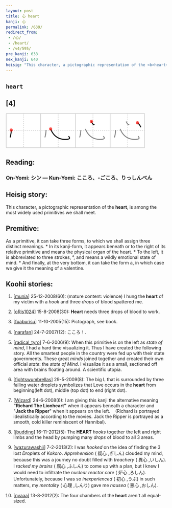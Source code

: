 ```yaml
---
layout: post
title: 心 heart
kanji: 心
permalink: /639/
redirect_from:
 - /心/
 - /heart/
 - /v4/595/
pre_kanji: 638
nex_kanji: 640
heisig: "This character, a pictographic representation of the <b>heart</b>, is among the most widely used primitives we shall meet. As a primitive, it can take three forms, to which we shall assign three distinct meanings. * In its kanji-form, it appears beneath or to the right of its relative primitive and means the physical organ of the heart. * To the left, it is abbreviated to three strokes, °, and means a wildly emotional state of mind. * And finally, at the very bottom, it can take the form a, in which case we give it the meaning of a valentine."
---
```


## `heart`

## [4]

<div class="stroke"><img src="../images/E5BF83.png" /></div>

## Reading:

### On-Yomi: シン &mdash; Kun-Yomi: こころ、-ごころ、りっしんべん

## Heisig story:

This character, a pictographic representation of the <b>heart</b>, is among the most widely used primitives we shall meet.

## Premitive:

As a primitive, it can take three forms, to which we shall assign three distinct meanings. * In its kanji-form, it appears beneath or to the right of its relative primitive and means the physical organ of the heart. * To the left, it is abbreviated to three strokes, °, and means a wildly emotional state of mind. * And finally, at the very bottom, it can take the form a, in which case we give it the meaning of a valentine.

## Koohii stories:

1) [<a href="http://kanji.koohii.com/profile/munia">munia</a>] 25-12-2008(60): (mature content: violence) I hung the<strong> heart</strong> of my victim with a <em>hook</em> and three <em>drops</em> of blood spattered me.

2) [<a href="http://kanji.koohii.com/profile/oRis1024">oRis1024</a>] 15-8-2008(30): <strong>Heart</strong> needs three drops of blood to work.

3) [<a href="http://kanji.koohii.com/profile/fuaburisu">fuaburisu</a>] 11-10-2005(15): Pictograph, see book.

4) [<a href="http://kanji.koohii.com/profile/narafan">narafan</a>] 24-7-2007(12): こころ！.

5) [<a href="http://kanji.koohii.com/profile/radical_tyro">radical_tyro</a>] 7-6-2006(9): When this primitive is on the left as <em>state of mind</em>, I had a hard time visualizing it. Thus I have created the following story. All the smartest people in the country were fed up with their state governments. These great <em>minds</em> joined together and created their own official <em>state</em>: the <em>state of Mind</em>. I visualize it as a small, sectioned off area with brains floating around. A scientific utopia.

6) [<a href="http://kanji.koohii.com/profile/fightswumbrellas">fightswumbrellas</a>] 29-5-2009(8): The big L that is surrounded by three falling water droplets symbolizes that Love occurs in the<strong> heart</strong> from beginning(left dot), middle (top dot) to end (right dot).

7) [<a href="http://kanji.koohii.com/profile/Wizard">Wizard</a>] 24-6-2008(6): I am giving this kanji the alternative meaning <strong>&quot;Richard The Lionheart&quot;</strong> when it appears beneath a character and &quot;<strong>Jack the Ripper</strong>&quot; when it appears on the left.    (Richard is portrayed idealistically according to the movies. Jack the Ripper is portrayed as a smooth, cold killer reminiscent of Hannibal).

8) [<a href="http://kanji.koohii.com/profile/jbudding">jbudding</a>] 16-11-2012(5): The<strong> HEART</strong> <em>hooks</em> together the left and right limbs and the head by pumping many <em>drops</em> of blood to all 3 areas.

9) [<a href="http://kanji.koohii.com/profile/wazurawashii">wazurawashii</a>] 7-2-2013(2): I was <em>hooked</em> on the idea of finding the 3 lost <em>Drop</em>lets of <em>Kokoro</em>. <em>Apprehension</em> ( 疑心 ,ぎしん) clouded my mind, because this was a journey no doubt filled with <em>treachery</em> ( 異心 ,いしん). I <em>racked my brains</em> ( 腐心 ,ふしん) to come up with a plan, but I knew I would need to infiltrate the <em>nuclear reactor core</em> ( 炉心 ,ろしん). Unfortunately, because I was so <em>inexperienced</em> ( 初心 ,うぶ) in such matters, my <em>mentality</em> ( 心理 ,しんり) gave me <em>nausea</em> ( 悪心 ,おしん).

10) [<a href="http://kanji.koohii.com/profile/nyaaa">nyaaa</a>] 13-8-2012(2): The four chambers of the<strong> heart</strong> aren&#039;t all equal-sized.
